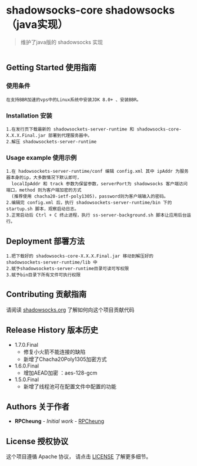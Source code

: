 # shadowsocks-core shadowsocks（java实现）

> 维护了java版的 shadowsocks 实现

[![]()]()

## Getting Started 使用指南

### 使用条件

```
在支持BBR加速的vps中的Linux系统中安装JDK 8.0+ 、安装BBR。
```

### Installation 安装

```
1.在发行页下载最新的 shadowsockets-server-runtime 和 shadowsocks-core-X.X.X.Final.jar 部署到代理服务器中。
2.解压 shadowsockets-server-runtime
```

### Usage example 使用示例

```
1.在 hadowsockets-server-runtime/conf 编辑 config.xml 其中 ipAddr 为服务器本身的ip，大多数情况下默认即可，
  localIpAddr 和 track 参数为保留参数，serverPort为 shadowsocks 客户端访问端口，method 则为客户端加密的方式
  (推荐使用 chacha20-ietf-poly1305)，password则为客户端输入的密码。
2.编辑完 config.xml 后，执行 shadowsockets-server-runtime/bin 下的 startup.sh 脚本，观察启动日志。
3.正常启动后 Ctrl + C 终止进程，执行 ss-server-background.sh 脚本让应用后台运行。
```

## Deployment 部署方法

```
1.把下载好的 shadowsocks-core-X.X.X.Final.jar 移动到解压好的 shadowsockets-server-runtime/lib 中
2.赋予shadowsockets-server-runtime目录可读可写权限
3.赋予bin目录下所有文件可执行权限
```

## Contributing 贡献指南

请阅读 [shadowsocks.org](https://shadowsocks.org/) 了解如何向这个项目贡献代码

## Release History 版本历史

* 1.7.0.Final
    * 修复小火箭不能连接的缺陷
    * 新增了Chacha20Poly1305加密方式
* 1.6.0.Final
    * 增加AEAD加密 ：aes-128-gcm
* 1.5.0.Final
    * 新增了线程池可在配置文件中配置的功能

## Authors 关于作者

* **RPCheung** - *Initial work* - [RPCheung](https://github.com/RPCheung)

## License 授权协议

这个项目遵循 Apache 协议， 请点击 [LICENSE](https://github.com/RPCheung/shadowsockets-core/blob/master/LICENSE) 了解更多细节。